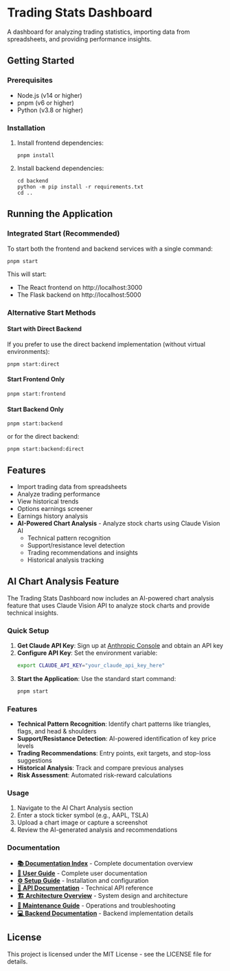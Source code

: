 # Trading Stats Dashboard

A dashboard for analyzing trading statistics, importing data from spreadsheets, and providing performance insights.

## Getting Started

### Prerequisites

- Node.js (v14 or higher)
- pnpm (v6 or higher)
- Python (v3.8 or higher)

### Installation

1. Install frontend dependencies:
   ```
   pnpm install
   ```

2. Install backend dependencies:
   ```
   cd backend
   python -m pip install -r requirements.txt
   cd ..
   ```

## Running the Application

### Integrated Start (Recommended)

To start both the frontend and backend services with a single command:

```
pnpm start
```

This will start:
- The React frontend on http://localhost:3000
- The Flask backend on http://localhost:5000

### Alternative Start Methods

#### Start with Direct Backend

If you prefer to use the direct backend implementation (without virtual environments):

```
pnpm start:direct
```

#### Start Frontend Only

```
pnpm start:frontend
```

#### Start Backend Only

```
pnpm start:backend
```

or for the direct backend:

```
pnpm start:backend:direct
```

## Features

- Import trading data from spreadsheets
- Analyze trading performance
- View historical trends
- Options earnings screener
- Earnings history analysis
- **AI-Powered Chart Analysis** - Analyze stock charts using Claude Vision AI
  - Technical pattern recognition
  - Support/resistance level detection
  - Trading recommendations and insights
  - Historical analysis tracking

## AI Chart Analysis Feature

The Trading Stats Dashboard now includes an AI-powered chart analysis feature that uses Claude Vision API to analyze stock charts and provide technical insights.

### Quick Setup

1. **Get Claude API Key**: Sign up at [Anthropic Console](https://console.anthropic.com/) and obtain an API key
2. **Configure API Key**: Set the environment variable:
   ```bash
   export CLAUDE_API_KEY="your_claude_api_key_here"
   ```
3. **Start the Application**: Use the standard start command:
   ```bash
   pnpm start
   ```

### Features

- **Technical Pattern Recognition**: Identify chart patterns like triangles, flags, and head & shoulders
- **Support/Resistance Detection**: AI-powered identification of key price levels
- **Trading Recommendations**: Entry points, exit targets, and stop-loss suggestions
- **Historical Analysis**: Track and compare previous analyses
- **Risk Assessment**: Automated risk-reward calculations

### Usage

1. Navigate to the AI Chart Analysis section
2. Enter a stock ticker symbol (e.g., AAPL, TSLA)
3. Upload a chart image or capture a screenshot
4. Review the AI-generated analysis and recommendations

### Documentation

- **[📚 Documentation Index](docs/AI_Chart_Analysis_Documentation_Index.md)** - Complete documentation overview
- **[👤 User Guide](docs/AI_Chart_Analysis_User_Guide.md)** - Complete user documentation
- **[⚙️ Setup Guide](docs/AI_Chart_Analysis_Setup_Guide.md)** - Installation and configuration
- **[🔌 API Documentation](docs/AI_Chart_Analysis_API_Documentation.md)** - Technical API reference
- **[🏗️ Architecture Overview](docs/AI_Chart_Analysis_Architecture.md)** - System design and architecture
- **[🔧 Maintenance Guide](docs/AI_Chart_Analysis_Maintenance_Guide.md)** - Operations and troubleshooting
- **[💻 Backend Documentation](backend/README_AI_CHART_ANALYSIS.md)** - Backend implementation details

## License

This project is licensed under the MIT License - see the LICENSE file for details.